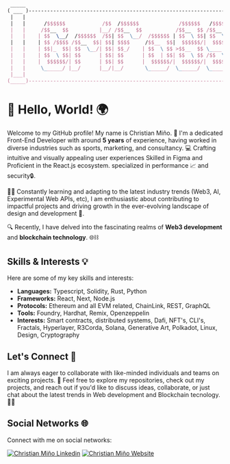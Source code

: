 ```latex
 _____                                                                        _____
( ___ )----------------------------------------------------------------------( ___ )
 |   |                                                                        |   |
 |   |      /$$$$$$            /$$  /$$$$$$             /$$$$$$   /$$$$$$     |   |
 |   |     /$$__  $$          |__/ /$$__  $$           /$$__  $$ /$$__  $$    |   |
 |   |    | $$  \__/  /$$$$$$  /$$| $$  \__/  /$$$$$$ | $$  \ $$| $$  \ $$    |   |
 |   |    | $$ /$$$$ /$$__  $$| $$| $$$$     /$$__  $$|  $$$$$$/|  $$$$$$$    |   |
 |   |    | $$|_  $$| $$  \__/| $$| $$_/    | $$  \ $$ >$$__  $$ \____  $$    |   |
 |   |    | $$  \ $$| $$      | $$| $$      | $$  | $$| $$  \ $$ /$$  \ $$    |   |
 |   |    |  $$$$$$/| $$      | $$| $$      |  $$$$$$/|  $$$$$$/|  $$$$$$/    |   |
 |   |     \______/ |__/      |__/|__/       \______/  \______/  \______/     |   |
 |___|                                                                        |___|
(_____)----------------------------------------------------------------------(_____)
```

# 👋 Hello, World! 🌍

Welcome to my GitHub profile! My name is Christian Miño. 🚀 I'm a dedicated Front-End Developer with around **5 years** of experience, having worked in diverse industries such as sports, marketing, and consultancy. 💻 Crafting intuitive and visually appealing user experiences Skilled in Figma and Proficient in the React.js ecosystem. specialized in performance 📈 and security🔒.

🧑‍💻 Constantly learning and adapting to the latest industry trends (Web3, AI, Experimental Web APIs, etc), I am enthusiastic about contributing to impactful projects and driving growth in the ever-evolving landscape of design and development 🚀.

🔍 Recently, I have delved into the fascinating realms of **Web3 development** and **blockchain technology**. 🌐⛓️

## Skills & Interests 💡

Here are some of my key skills and interests:

- **Languages:** Typescript, Solidity, Rust, Python
- **Frameworks:** React, Next, Node.js
- **Protocols:** Ethereum and all EVM related, ChainLink, REST, GraphQL
- **Tools:** Foundry, Hardhat, Remix, Openzeppelin
- **Interests:** Smart contracts, distributed systems, Dafi, NFT's, CLI's, Fractals, Hyperlayer, R3Corda, Solana, Generative Art, Polkadot, Linux, Design, Cryptography

## Let's Connect 🤝

I am always eager to collaborate with like-minded individuals and teams on exciting projects. 💬 Feel free to explore my repositories, check out my projects, and reach out if you'd like to discuss ideas, collaborate, or just chat about the latest trends in Web development and Blockchain tecnology. 🚀🔗

## Social Networks 🌐

Connect with me on social networks:

[![Christian Miño Linkedin](https://img.shields.io/badge/LinkedIn-0077B5?style=for-the-badge&logo=linkedin&logoColor=white)](https://www.linkedin.com/in/christian-miño/) [![Christian Miño Website](https://img.shields.io/badge/Website-purple?style=for-the-badge&logo=rust)](https://grifo-devlab.com)

